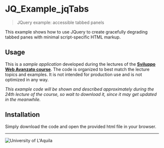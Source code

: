 # JQ_Example_jqTabs
> JQuery example: accessible tabbed panels

This example shows how to use JQuery to create gracefully degrading tabbed panes with minimal script-specific HTML markup.

## Usage

This is a *sample application* developed during the lectures of the  [**Sviluppo Web Avanzato course**](https://people.disim.univaq.it/~dellapenna/content.php?page=students). The code is organized to best match the lecture topics and examples. It is not intended for production use and is not optimized in any way. 

*This example code will be shown and described approximately during the 24th lecture of the course, so wait to download it, since it may get updated in the meanwhile.*

## Installation

Simply download the code and open the provided html file in your browser.

 
---

![University of L'Aquila](https://www.disim.univaq.it/skins/aqua/img/logo2021-2.png)